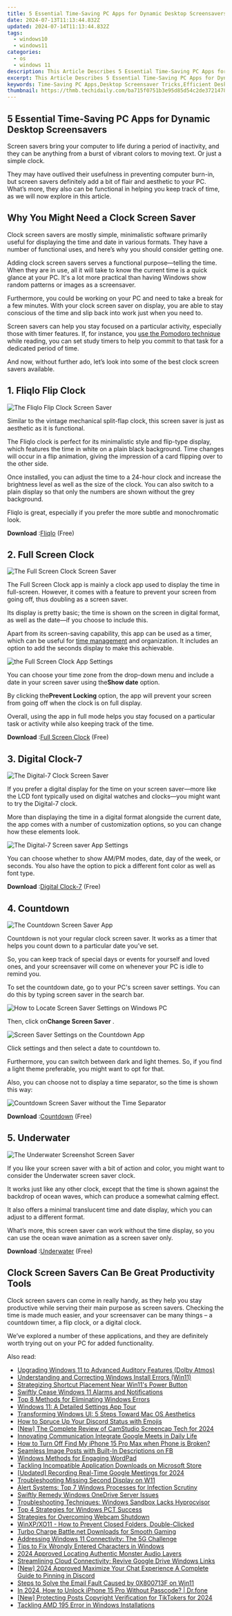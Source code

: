 ```yaml
---
title: 5 Essential Time-Saving PC Apps for Dynamic Desktop Screensavers
date: 2024-07-13T11:13:44.832Z
updated: 2024-07-14T11:13:44.832Z
tags:
  - windows10
  - windows11
categories:
  - os
  - windows 11
description: This Article Describes 5 Essential Time-Saving PC Apps for Dynamic Desktop Screensavers
excerpt: This Article Describes 5 Essential Time-Saving PC Apps for Dynamic Desktop Screensavers
keywords: Time-Saving PC Apps,Desktop Screensaver Tricks,Efficient Desktop Use,Quick Screen Saver Fixes,Dynamic Desk Monitors,Automated Desktop Tools,Fast PC Display Upgrades
thumbnail: https://thmb.techidaily.com/ba715f0751b3e95d85d54c2de37214787de2fc86eeb6be2647ab887e34352c43.jpg
---
```


## 5 Essential Time-Saving PC Apps for Dynamic Desktop Screensavers

 Screen savers bring your computer to life during a period of inactivity, and they can be anything from a burst of vibrant colors to moving text. Or just a simple clock.

 They may have outlived their usefulness in preventing computer burn-in, but screen savers definitely add a bit of flair and aesthetic to your PC. What’s more, they also can be functional in helping you keep track of time, as we will now explore in this article.

## Why You Might Need a Clock Screen Saver

 Clock screen savers are mostly simple, minimalistic software primarily useful for displaying the time and date in various formats. They have a number of functional uses, and here’s why you should consider getting one.

 Adding clock screen savers serves a functional purpose—telling the time. When they are in use, all it will take to know the current time is a quick glance at your PC. It's a lot more practical than having Windows show random patterns or images as a screensaver.

 Furthermore, you could be working on your PC and need to take a break for a few minutes. With your clock screen saver on display, you are able to stay conscious of the time and slip back into work just when you need to.

 Screen savers can help you stay focused on a particular activity, especially those with timer features. If, for instance, you [use the Pomodoro technique](https://www.makeuseof.com/how-to-use-pomodoro-technique-work/) while reading, you can set study timers to help you commit to that task for a dedicated period of time.

 And now, without further ado, let’s look into some of the best clock screen savers available.

## 1\. Fliqlo Flip Clock

![The Fliqlo Flip Clock Screen Saver](https://static1.makeuseofimages.com/wordpress/wp-content/uploads/2023/05/screenshot-showing-the-fliqlo-flip-clock-screen-saver.jpg)

 Similar to the vintage mechanical split-flap clock, this screen saver is just as aesthetic as it is functional.

 The Fliqlo clock is perfect for its minimalistic style and flip-type display, which features the time in white on a plain black background. Time changes will occur in a flip animation, giving the impression of a card flipping over to the other side.

 Once installed, you can adjust the time to a 24-hour clock and increase the brightness level as well as the size of the clock. You can also switch to a plain display so that only the numbers are shown without the grey background.

 Fliqlo is great, especially if you prefer the more subtle and monochromatic look.

**Download** :[Fliqlo](https://fliqlo.com/screensaver/) (Free)

## 2\. Full Screen Clock

![The Full Screen Clock Screen Saver](https://static1.makeuseofimages.com/wordpress/wp-content/uploads/2023/05/screenshot-showing-the-full-screen-clock-screen-saver.jpg)

 The Full Screen Clock app is mainly a clock app used to display the time in full-screen. However, it comes with a feature to prevent your screen from going off, thus doubling as a screen saver.

 Its display is pretty basic; the time is shown on the screen in digital format, as well as the date—if you choose to include this.

 Apart from its screen-saving capability, this app can be used as a timer, which can be useful for [time management](https://www.makeuseof.com/time-management-mistakes-to-avoid/) and organization. It includes an option to add the seconds display to make this achievable.

![the Full Screen Clock App Settings](https://static1.makeuseofimages.com/wordpress/wp-content/uploads/2023/05/screenshot-showing-the-full-screen-clock-app-settings.jpg)

 You can choose your time zone from the drop-down menu and include a date in your screen saver using the**Show date** option.

 By clicking the**Prevent Locking** option, the app will prevent your screen from going off when the clock is on full display.

 Overall, using the app in full mode helps you stay focused on a particular task or activity while also keeping track of the time.

**Download** :[Full Screen Clock](https://apps.microsoft.com/store/detail/full-screen-clock/9NBLGGH3ZRPQ?hl=en-us&gl=us) (Free)

## 3\. Digital Clock-7

![The Digital-7 Clock Screen Saver](https://static1.makeuseofimages.com/wordpress/wp-content/uploads/2023/05/screenshot-showing-the-digital-7-clock-screen-saver.jpg)

 If you prefer a digital display for the time on your screen saver—more like the LCD font typically used on digital watches and clocks—you might want to try the Digital-7 clock.

 More than displaying the time in a digital format alongside the current date, the app comes with a number of customization options, so you can change how these elements look.

![The Digital-7 Screen saver App Settings](https://static1.makeuseofimages.com/wordpress/wp-content/uploads/2023/05/screenshot-showing-the-digital-7-screen-saver-app-settings.jpg)

 You can choose whether to show AM/PM modes, date, day of the week, or seconds. You also have the option to pick a different font color as well as font type.

**Download** :[Digital Clock-7](http://www.styleseven.com/php/get%5Fproduct.php?product=Digital%20Clock-7) (Free)

## 4\. Countdown

![The Countdown Screen Saver App](https://static1.makeuseofimages.com/wordpress/wp-content/uploads/2023/05/screenshot-showing-the-countdown-screen-saver-app.jpg)

 Countdown is not your regular clock screen saver. It works as a timer that helps you count down to a particular date you’ve set.

 So, you can keep track of special days or events for yourself and loved ones, and your screensaver will come on whenever your PC is idle to remind you.

 To set the countdown date, go to your PC's screen saver settings. You can do this by typing screen saver in the search bar.

![How to Locate Screen Saver Settings on Windows PC](https://static1.makeuseofimages.com/wordpress/wp-content/uploads/2023/05/screenshot-showing-how-to-locate-screen-saver-settings-on-windows-pc.jpg)

 Then, click on**Change Screen Saver** .

![Screen Saver Settings on the Countdown App](https://static1.makeuseofimages.com/wordpress/wp-content/uploads/2023/05/screenshot-showing-screen-saver-settings-on-the-countdown-app.jpg)

Click settings and then select a date to countdown to.

 Furthermore, you can switch between dark and light themes. So, if you find a light theme preferable, you might want to opt for that.

 Also, you can choose not to display a time separator, so the time is shown this way:

![Countdown Screen Saver without the Time Separator](https://static1.makeuseofimages.com/wordpress/wp-content/uploads/2023/05/screenshot-showing-countdown-screen-saver-without-the-time-separator.jpg)

**Download** :[Countdown](https://icofx.ro/countdown/index.html) (Free)

## 5\. Underwater

![The Underwater Screenshot Screen Saver](https://static1.makeuseofimages.com/wordpress/wp-content/uploads/2023/05/screenshot-showing-the-underwater-screenshot-screen-saver.jpg)

 If you like your screen saver with a bit of action and color, you might want to consider the Underwater screen saver clock.

 It works just like any other clock, except that the time is shown against the backdrop of ocean waves, which can produce a somewhat calming effect.

 It also offers a minimal translucent time and date display, which you can adjust to a different format.

 What’s more, this screen saver can work without the time display, so you can use the ocean wave animation as a screen saver only.

**Download** :[Underwater](https://www.screensaversplanet.com/screensavers/underwater-1626/download) (Free)

## Clock Screen Savers Can Be Great Productivity Tools

 Clock screen savers can come in really handy, as they help you stay productive while serving their main purpose as screen savers. Checking the time is made much easier, and your screensaver can be many things – a countdown timer, a flip clock, or a digital clock.

 We’ve explored a number of these applications, and they are definitely worth trying out on your PC for added functionality.

<ins class="adsbygoogle"
     style="display:block"
     data-ad-format="autorelaxed"
     data-ad-client="ca-pub-7571918770474297"
     data-ad-slot="1223367746"></ins>



<ins class="adsbygoogle"
     style="display:block"
     data-ad-client="ca-pub-7571918770474297"
     data-ad-slot="8358498916"
     data-ad-format="auto"
     data-full-width-responsive="true"></ins>



<span class="atpl-alsoreadstyle">Also read:</span>
<div><ul>
<li><a href="https://win11.techidaily.com/upgrading-windows-11-to-advanced-auditory-features-dolby-atmos/"><u>Upgrading Windows 11 to Advanced Auditory Features (Dolby Atmos)</u></a></li>
<li><a href="https://win11.techidaily.com/understanding-and-correcting-windows-install-errors-win11/"><u>Understanding and Correcting Windows Install Errors (Win11)</u></a></li>
<li><a href="https://win11.techidaily.com/strategizing-shortcut-placement-near-win11s-power-button/"><u>Strategizing Shortcut Placement Near Win11's Power Button</u></a></li>
<li><a href="https://win11.techidaily.com/swiftly-cease-windows-11-alarms-and-notifications/"><u>Swiftly Cease Windows 11 Alarms and Notifications</u></a></li>
<li><a href="https://win11.techidaily.com/top-8-methods-for-eliminating-windows-errors/"><u>Top 8 Methods for Eliminating Windows Errors</u></a></li>
<li><a href="https://win11.techidaily.com/windows-11-a-detailed-settings-app-tour/"><u>Windows 11: A Detailed Settings App Tour</u></a></li>
<li><a href="https://win11.techidaily.com/transforming-windows-ui-5-steps-toward-mac-os-aesthetics/"><u>Transforming Windows UI: 5 Steps Toward Mac OS Aesthetics</u></a></li>
<li><a href="https://discord-videos.techidaily.com/how-to-spruce-up-your-discord-status-with-emojis/"><u>How to Spruce Up Your Discord Status with Emojis</u></a></li>
<li><a href="https://on-screen-recording.techidaily.com/new-the-complete-review-of-camstudio-screencap-tech-for-2024/"><u>[New] The Complete Review of CamStudio Screencap Tech for 2024</u></a></li>
<li><a href="https://screen-mirroring-recording.techidaily.com/innovating-communication-integrate-google-meets-in-daily-life/"><u>Innovating Communication  Integrate Google Meets in Daily Life</u></a></li>
<li><a href="https://ios-unlock.techidaily.com/how-to-turn-off-find-my-iphone-15-pro-max-when-phone-is-broken-by-drfone-ios/"><u>How to Turn Off Find My iPhone 15 Pro Max when Phone is Broken?</u></a></li>
<li><a href="https://facebook.techidaily.com/seamless-image-posts-with-built-in-descriptions-on-fb/"><u>Seamless Image Posts with Built-In Descriptions on FB</u></a></li>
<li><a href="https://win11.techidaily.com/windows-methods-for-engaging-wordpad/"><u>Windows Methods for Engaging WordPad</u></a></li>
<li><a href="https://win11.techidaily.com/tackling-incompatible-application-downloads-on-microsoft-store/"><u>Tackling Incompatible Application Downloads on Microsoft Store</u></a></li>
<li><a href="https://screen-sharing-recording.techidaily.com/updated-recording-real-time-google-meetings-for-2024/"><u>[Updated] Recording Real-Time Google Meetings for 2024</u></a></li>
<li><a href="https://win11.techidaily.com/troubleshooting-missing-second-display-on-w11/"><u>Troubleshooting Missing Second Display on W11</u></a></li>
<li><a href="https://win11.techidaily.com/alert-systems-top-7-windows-processes-for-infection-scrutiny/"><u>Alert Systems: Top 7 Windows Processes for Infection Scrutiny</u></a></li>
<li><a href="https://win11.techidaily.com/swiftly-remedy-windows-onedrive-server-issues/"><u>Swiftly Remedy Windows OneDrive Server Issues</u></a></li>
<li><a href="https://win11.techidaily.com/troubleshooting-techniques-windows-sandbox-lacks-hyprocvisor/"><u>Troubleshooting Techniques: Windows Sandbox Lacks Hyprocvisor</u></a></li>
<li><a href="https://win11.techidaily.com/top-4-strategies-for-windows-pct-success/"><u>Top 4 Strategies for Windows PCT Success</u></a></li>
<li><a href="https://win11.techidaily.com/strategies-for-overcoming-webcam-shutdown/"><u>Strategies for Overcoming Webcam Shutdown</u></a></li>
<li><a href="https://win11.techidaily.com/winxpxo11-how-to-prevent-closed-folders-double-clicked/"><u>WinXP/XO11 - How to Prevent Closed Folders, Double-Clicked</u></a></li>
<li><a href="https://win11.techidaily.com/turbo-charge-battlenet-downloads-for-smooth-gaming/"><u>Turbo Charge Battle.net Downloads for Smooth Gaming</u></a></li>
<li><a href="https://win11.techidaily.com/addressing-windows-11-connectivity-the-5g-challenge/"><u>Addressing Windows 11 Connectivity: The 5G Challenge</u></a></li>
<li><a href="https://win11.techidaily.com/tips-to-fix-wrongly-entered-characters-in-windows/"><u>Tips to Fix Wrongly Entered Characters in Windows</u></a></li>
<li><a href="https://audio-shaping.techidaily.com/2024-approved-locating-authentic-monster-audio-layers/"><u>2024 Approved Locating Authentic Monster Audio Layers</u></a></li>
<li><a href="https://win11.techidaily.com/streamlining-cloud-connectivity-revive-google-drive-windows-links/"><u>Streamlining Cloud Connectivity: Revive Google Drive Windows Links</u></a></li>
<li><a href="https://discord-videos.techidaily.com/new-2024-approved-maximize-your-chat-experience-a-complete-guide-to-pinning-in-discord/"><u>[New] 2024 Approved  Maximize Your Chat Experience  A Complete Guide to Pinning in Discord</u></a></li>
<li><a href="https://win11.techidaily.com/steps-to-solve-the-email-fault-caused-by-0x800713f-on-win11/"><u>Steps to Solve the Email Fault Caused by 0X800713F on Win11</u></a></li>
<li><a href="https://iphone-unlock.techidaily.com/in-2024-how-to-unlock-iphone-15-pro-without-passcode-drfone-by-drfone-ios/"><u>In 2024, How to Unlock iPhone 15 Pro Without Passcode? | Dr.fone</u></a></li>
<li><a href="https://tiktok-videos.techidaily.com/new-protecting-posts-copyright-verification-for-tiktokers-for-2024/"><u>[New] Protecting Posts  Copyright Verification for TikTokers for 2024</u></a></li>
<li><a href="https://win11.techidaily.com/tackling-amd-195-error-in-windows-installations/"><u>Tackling AMD 195 Error in Windows Installations</u></a></li>
</ul></div>
